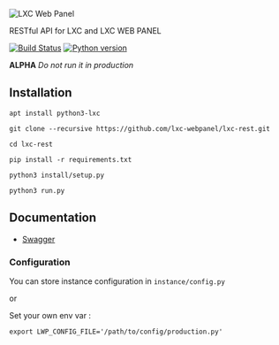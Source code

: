 ![LXC Web Panel](https://raw.githubusercontent.com/lxc-webpanel/lxc-webpanel.github.com/master/img/logo-2016-readme.png)

RESTful API for LXC and LXC WEB PANEL

[![Build Status](https://travis-ci.org/lxc-webpanel/lxc-rest.svg?branch=master)](https://travis-ci.org/lxc-webpanel/lxc-rest)
[![Python version](https://img.shields.io/badge/Python-3.5-blue.svg)](https://www.python.org/downloads/release/python-350/)

**ALPHA**
*Do not run it in production*

## Installation
```
apt install python3-lxc

git clone --recursive https://github.com/lxc-webpanel/lxc-rest.git

cd lxc-rest

pip install -r requirements.txt

python3 install/setup.py

python3 run.py
```

## Documentation

* [Swagger](http://petstore.swagger.io/?url=http://lxc-webpanel.github.io/doc/swagger.json)


### Configuration
You can store instance configuration in `instance/config.py`

or

Set your own env var :

`export LWP_CONFIG_FILE='/path/to/config/production.py'`
